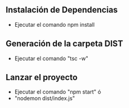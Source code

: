 ## Instalación de Dependencias

- Ejecutar el comando npm install

## Generación de la carpeta DIST

- Ejecutar el comando "tsc -w"

## Lanzar el proyecto

- Ejecutar el comando "npm start" ó
- "nodemon dist/index.js"
